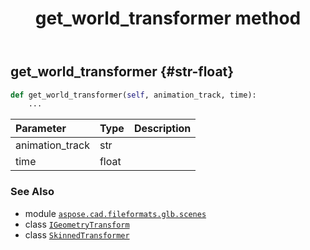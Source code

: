 ﻿---
title: get_world_transformer method
second_title: Aspose.CAD for Python via .NET API References
description: 
type: docs
weight: 60
url: /python-net/aspose.cad.fileformats.glb.scenes/skinnedtransformer/get_world_transformer/
is_root: false
---

## get_world_transformer {#str-float}





```python
def get_world_transformer(self, animation_track, time):
    ...
```


| Parameter | Type | Description |
| :- | :- | :- |
| animation_track | str |  |
| time | float |  |



### See Also
* module [`aspose.cad.fileformats.glb.scenes`](../../)
* class [`IGeometryTransform`](/cad/python-net/aspose.cad.fileformats.glb.transforms/igeometrytransform)
* class [`SkinnedTransformer`](/cad/python-net/aspose.cad.fileformats.glb.scenes/skinnedtransformer)
